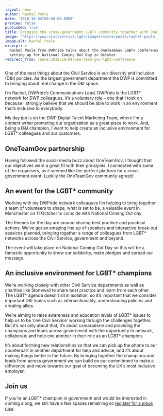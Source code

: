 ```yaml
---
layout: news
author: Rachel Poole
date: '2018-10-04T00:00:00.000Z'
preview: false
published: true
title: Bringing the cross-government LGBT+ community together with OneTeamGov
image: "https://www.civilservice.lgbt/images/store/posts/rachel-poole.jpg"
image-alt: Rachel Poole
excerpt: >-
  Rachel Poole from DWPride talks about the OneTeamGov LGBT+ conference she is
  setting up for National Coming Out Day in October
redirect_from: /news/2018/10/04/one-team-gov-lgbt-conference
---
```

One of the best things about the Civil Service is our diversity and inclusion (D&I) policies. As the largest government department the DWP is committed to bringing about real change in the D&I space.

I’m Rachel, DWPride’s Communications Lead. DWPride is the LGBT* network for DWP colleagues, it’s a voluntary role – one that I took on because I strongly believe that we should be able to work in an environment that’s inclusive to everybody.

My day job is on the DWP Digital Talent Marketing Team, where I’m a content writer promoting our organisation as a great place to work. And, being a D&I champion, I want to help create an inclusive environment for LGBT* colleagues and our customers.

## OneTeamGov partnership

Having followed the social media buzz about OneTeamGov, I thought that our objectives were a great fit with their principles. I connected with some of the organisers, as it seemed like the perfect platform for a cross-government event. Luckily the OneTeamGov community agreed!

## An event for the LGBT* community

Working with my DWPride network colleagues I’m helping to bring together a team of volunteers to shape, what is set to be, a valuable event in Manchester on 11 October to coincide with National Coming Out day.

The themes for the day are around sharing best practice and practical actions. We’ve got an amazing line up of speakers and interactive break-out sessions planned, bringing together a range of colleagues from LGBT* networks across the Civil Service, government and beyond.

The event will take place on National Coming Out Day so this will be a fantastic opportunity to show our solidarity, make pledges and spread our message.

## An inclusive environment for LGBT* champions

We’re working closely with other Civil Service departments as well as charities like Stonewall to share best practice and learn from each other. The LGBT* agenda doesn’t sit in isolation, so it’s important that we consider important D&I topics such as intersectionality, understanding policies and creating allies.

We’re aiming to raise awareness and education levels of LGBT* issues to help us to be ‘one Civil Service’ working through the challenges together. But it’s not only about that, it’s about camaraderie and providing the champions and leads across government with the opportunity to network, collaborate and help one another in their role as an LGBT* champion.

It’s about forming new relationships so that we can pick up the phone to our counterpart in another department for help and advice, and it’s about making things better in the future. By bringing together the champions and leads from across government we can build on our commitment to make a difference and move towards our goal of becoming the UK’s most inclusive employer.

## Join us

If you’re an LGBT* champion in government and would be interested in coming along, we still have a few spaces remaining so [register for a place now](https://www.eventbrite.co.uk/e/one-team-gov-lgbt-tickets-47708592685).
